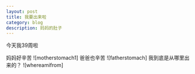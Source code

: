 ```yaml
---
layout: post
title: 我要出来啦
category: blog
description: 妈妈的肚子
---
```


今天我39周啦


妈妈好辛苦
![motherstomach1]
爸爸也辛苦
![fatherstomach]
我到底是从哪里出来的？
![whereamifrom]
